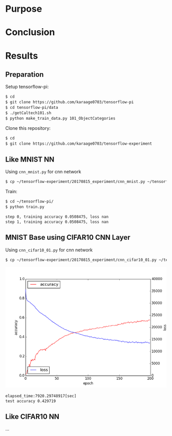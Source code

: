 # Purpose


# Conclusion

# Results

## Preparation
Setup tensorflow-pi:
```sh
$ cd
$ git clone https://github.com/karaage0703/tensorflow-pi
$ cd tensorflow-pi/data
$ ./getCaltech101.sh 
$ python make_train_data.py 101_ObjectCategories
```

Clone this repository:
```sh
$ cd
$ git clone https://github.com/karaage0703/tensorflow-experiment
```

## Like MNIST NN
Using `cnn_mnist.py` for cnn network
```sh
$ cp ~/tensorflow-experiment/20170815_experiment/cnn_mnist.py ~/tensorflow-pi/cnn.py
```

Train:
```sh
$ cd ~/tensorflow-pi/
$ python train.py
```


```
step 0, training accuracy 0.0508475, loss nan
step 1, training accuracy 0.0508475, loss nan
```


## MNIST Base using CIFAR10 CNN Layer
Using `cnn_cifar10_01.py` for cnn network
```sh
$ cp ~/tensorflow-experiment/20170815_experiment/cnn_cifar10_01.py ~/tensorflow-pi/cnn.py
```

![graph](./cifar10_01.png)

```
elapsed_time:7920.29748917[sec]
test accuracy 0.429719
```



## Like CIFAR10 NN
...
